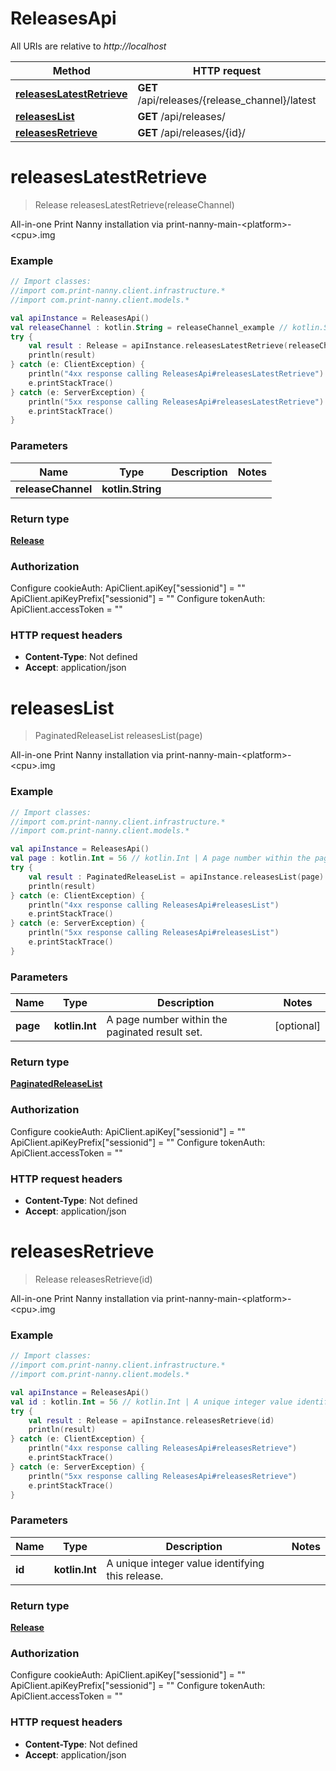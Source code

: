 # ReleasesApi

All URIs are relative to *http://localhost*

Method | HTTP request | Description
------------- | ------------- | -------------
[**releasesLatestRetrieve**](ReleasesApi.md#releasesLatestRetrieve) | **GET** /api/releases/{release_channel}/latest | 
[**releasesList**](ReleasesApi.md#releasesList) | **GET** /api/releases/ | 
[**releasesRetrieve**](ReleasesApi.md#releasesRetrieve) | **GET** /api/releases/{id}/ | 


<a name="releasesLatestRetrieve"></a>
# **releasesLatestRetrieve**
> Release releasesLatestRetrieve(releaseChannel)



All-in-one Print Nanny installation via print-nanny-main-&lt;platform&gt;-&lt;cpu&gt;.img

### Example
```kotlin
// Import classes:
//import com.print-nanny.client.infrastructure.*
//import com.print-nanny.client.models.*

val apiInstance = ReleasesApi()
val releaseChannel : kotlin.String = releaseChannel_example // kotlin.String | 
try {
    val result : Release = apiInstance.releasesLatestRetrieve(releaseChannel)
    println(result)
} catch (e: ClientException) {
    println("4xx response calling ReleasesApi#releasesLatestRetrieve")
    e.printStackTrace()
} catch (e: ServerException) {
    println("5xx response calling ReleasesApi#releasesLatestRetrieve")
    e.printStackTrace()
}
```

### Parameters

Name | Type | Description  | Notes
------------- | ------------- | ------------- | -------------
 **releaseChannel** | **kotlin.String**|  |

### Return type

[**Release**](Release.md)

### Authorization


Configure cookieAuth:
    ApiClient.apiKey["sessionid"] = ""
    ApiClient.apiKeyPrefix["sessionid"] = ""
Configure tokenAuth:
    ApiClient.accessToken = ""

### HTTP request headers

 - **Content-Type**: Not defined
 - **Accept**: application/json

<a name="releasesList"></a>
# **releasesList**
> PaginatedReleaseList releasesList(page)



All-in-one Print Nanny installation via print-nanny-main-&lt;platform&gt;-&lt;cpu&gt;.img

### Example
```kotlin
// Import classes:
//import com.print-nanny.client.infrastructure.*
//import com.print-nanny.client.models.*

val apiInstance = ReleasesApi()
val page : kotlin.Int = 56 // kotlin.Int | A page number within the paginated result set.
try {
    val result : PaginatedReleaseList = apiInstance.releasesList(page)
    println(result)
} catch (e: ClientException) {
    println("4xx response calling ReleasesApi#releasesList")
    e.printStackTrace()
} catch (e: ServerException) {
    println("5xx response calling ReleasesApi#releasesList")
    e.printStackTrace()
}
```

### Parameters

Name | Type | Description  | Notes
------------- | ------------- | ------------- | -------------
 **page** | **kotlin.Int**| A page number within the paginated result set. | [optional]

### Return type

[**PaginatedReleaseList**](PaginatedReleaseList.md)

### Authorization


Configure cookieAuth:
    ApiClient.apiKey["sessionid"] = ""
    ApiClient.apiKeyPrefix["sessionid"] = ""
Configure tokenAuth:
    ApiClient.accessToken = ""

### HTTP request headers

 - **Content-Type**: Not defined
 - **Accept**: application/json

<a name="releasesRetrieve"></a>
# **releasesRetrieve**
> Release releasesRetrieve(id)



All-in-one Print Nanny installation via print-nanny-main-&lt;platform&gt;-&lt;cpu&gt;.img

### Example
```kotlin
// Import classes:
//import com.print-nanny.client.infrastructure.*
//import com.print-nanny.client.models.*

val apiInstance = ReleasesApi()
val id : kotlin.Int = 56 // kotlin.Int | A unique integer value identifying this release.
try {
    val result : Release = apiInstance.releasesRetrieve(id)
    println(result)
} catch (e: ClientException) {
    println("4xx response calling ReleasesApi#releasesRetrieve")
    e.printStackTrace()
} catch (e: ServerException) {
    println("5xx response calling ReleasesApi#releasesRetrieve")
    e.printStackTrace()
}
```

### Parameters

Name | Type | Description  | Notes
------------- | ------------- | ------------- | -------------
 **id** | **kotlin.Int**| A unique integer value identifying this release. |

### Return type

[**Release**](Release.md)

### Authorization


Configure cookieAuth:
    ApiClient.apiKey["sessionid"] = ""
    ApiClient.apiKeyPrefix["sessionid"] = ""
Configure tokenAuth:
    ApiClient.accessToken = ""

### HTTP request headers

 - **Content-Type**: Not defined
 - **Accept**: application/json

